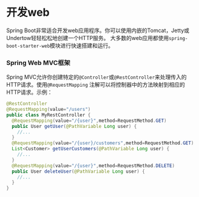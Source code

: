 开发web
======================
Spring Boot非常适合开发web应用程序。你可以使用内嵌的Tomcat，Jetty或Undertow轻轻松松地创建一个HTTP服务。
大多数的web应用都使用`spring-boot-starter-web`模块进行快速搭建和运行。

### Spring Web MVC框架
Spring MVC允许你创建特定的`@Controller`或`@RestController`来处理传入的HTTP请求。使用`@RequestMapping`
注解可以将控制器中的方法映射到相应的HTTP请求。示例：
```java
@RestController
@RequestMapping(value="/users")
public class MyRestController {
  @RequestMapping(value="/{user}",method=RequestMethod.GET)
  public User getUser(@PathVariable Long user) {
    //...
  }
  @RequestMapping(value="/{user}/customers",method=RequestMethod.GET)
  List<Customer> getUserCustomers(@PathVariable Long user) {
    //...
  }
  @RequestMapping(value="/{user}",method=RequestMethod.DELETE)
  public User deleteUser(@PathVariable Long user) {
    //...
  }
}
```
